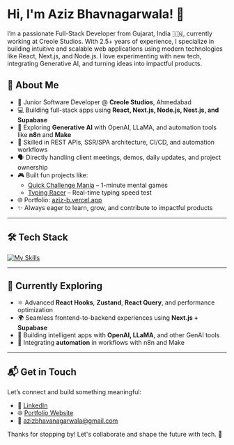 # Hi, I'm Aziz Bhavnagarwala! 👋

I’m a passionate Full-Stack Developer from Gujarat, India 🇮🇳, currently working at Creole Studios. With 2.5+ years of experience, I specialize in building intuitive and scalable web applications using modern technologies like React, Next.js, and Node.js. I love experimenting with new tech, integrating Generative AI, and turning ideas into impactful products.

## 🚀 About Me

- 🔭 Junior Software Developer @ **Creole Studios**, Ahmedabad   
- 💻 Building full-stack apps using **React, Next.js, Node.js, Nest.js, and Supabase**
- 🤖 Exploring **Generative AI** with OpenAI, LLaMA, and automation tools like **n8n** and **Make**
- 🧠 Skilled in REST APIs, SSR/SPA architecture, CI/CD, and automation workflows
- 🗣 Directly handling client meetings, demos, daily updates, and project ownership
- 🎮 Built fun projects like:
  - [Quick Challenge Mania](https://quick-challenge-mania.vercel.app) – 1-minute mental games  
  - [Typing Racer](https://type-racer-cyan.vercel.app) – Real-time typing speed test
- 🌐 Portfolio: [aziz-b.vercel.app](https://aziz-b.vercel.app)
- ✨ Always eager to learn, grow, and contribute to impactful products

---

## 🛠️ Tech Stack

[![My Skills](https://skillicons.dev/icons?i=html,css,js,ts,react,nextjs,nodejs,nestjs,mongodb,postgres,git,vercel,tailwind,figma,linux)](https://skillicons.dev)

---

## 🌱 Currently Exploring

- ⚛️ Advanced **React Hooks**, **Zustand**, **React Query**, and performance optimization
- 🌍 Seamless frontend-to-backend experiences using **Next.js + Supabase**
- 🤖 Building intelligent apps with **OpenAI, LLaMA**, and other GenAI tools
- 🔄 Integrating **automation** in workflows with n8n and Make

---

## 📬 Get in Touch

Let’s connect and build something meaningful:

- 💼 [LinkedIn](https://www.linkedin.com/in/aziz-bhavnagarwala-36a158236/)
- 🌐 [Portfolio Website](https://aziz-b.vercel.app)
- 📧 azizbhavanagarwala@gmail.com

Thanks for stopping by! Let's collaborate and shape the future with tech. 🚀

